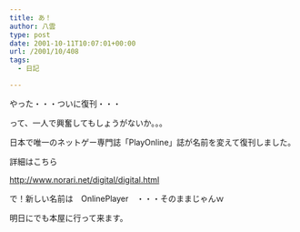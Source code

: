 ```yaml
---
title: あ！
author: 八雲
type: post
date: 2001-10-11T10:07:01+00:00
url: /2001/10/408
tags:
  - 日記

---
```

やった・・・ついに復刊・・・
  
って、一人で興奮してもしょうがないか。。。

日本で唯一のネットゲー専門誌「PlayOnline」誌が名前を変えて復刊しました。
  
詳細はこちら
  
http://www.norari.net/digital/digital.html

で！新しい名前は　OnlinePlayer　・・・そのままじゃんｗ
  
明日にでも本屋に行って来ます。
